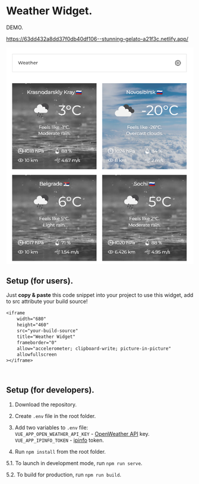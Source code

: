# Weather Widget.

DEMO.

https://63dd432a8dd37f0db40df106--stunning-gelato-a21f3c.netlify.app/



![Image](src/assets/demopic.png?raw=true "Title")

## Setup (for users).

Just <b>copy & paste</b> this code snippet into your project to use this widget, add to src attribute your build source!

```
<iframe
	width="680"
	height="460"
	src="your-build-source"
	title="Weather Widget"
	frameborder="0"
	allow="accelerometer; clipboard-write; picture-in-picture"
	allowfullscreen
></iframe>
```

<br/>

## Setup (for developers).

1. Download the repository.

2. Create `.env` file in the root folder.

3. Add two variables to `.env` file: <br/>
`VUE_APP_OPEN_WEATHER_API_KEY` - [OpenWeather API](https://openweathermap.org/api) key.<br/>
`VUE_APP_IPINFO_TOKEN` - [ipinfo](https://ipinfo.io/) token.

4. Run `npm install` from the root folder.

5.1. To launch in development mode, run `npm run serve`.

5.2. To build for production, run `npm run build`.
